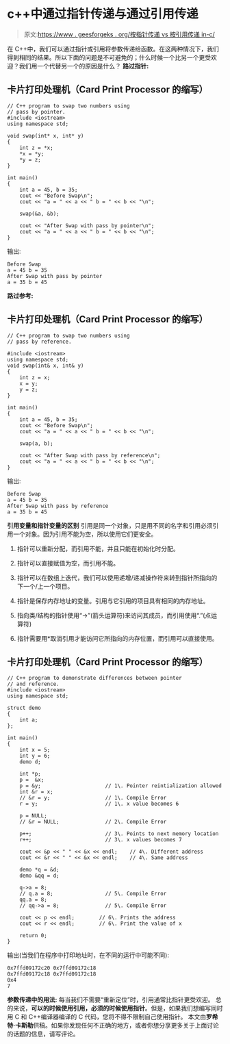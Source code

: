 # c++中通过指针传递与通过引用传递

> 原文:[https://www . geesforgeks . org/按指针传递 vs 按引用传递 in-c/](https://www.geeksforgeeks.org/passing-by-pointer-vs-passing-by-reference-in-c/)

在 C++中，我们可以通过指针或引用将参数传递给函数。在这两种情况下，我们得到相同的结果。所以下面的问题是不可避免的；什么时候一个比另一个更受欢迎？我们用一个代替另一个的原因是什么？
**路过指针:**

## 卡片打印处理机（Card Print Processor 的缩写）

```
// C++ program to swap two numbers using
// pass by pointer.
#include <iostream>
using namespace std;

void swap(int* x, int* y)
{
    int z = *x;
    *x = *y;
    *y = z;
}

int main()
{
    int a = 45, b = 35;
    cout << "Before Swap\n";
    cout << "a = " << a << " b = " << b << "\n";

    swap(&a, &b);

    cout << "After Swap with pass by pointer\n";
    cout << "a = " << a << " b = " << b << "\n";
}
```

输出:

```
Before Swap
a = 45 b = 35
After Swap with pass by pointer
a = 35 b = 45
```

**路过参考:**

## 卡片打印处理机（Card Print Processor 的缩写）

```
// C++ program to swap two numbers using
// pass by reference.

#include <iostream>
using namespace std;
void swap(int& x, int& y)
{
    int z = x;
    x = y;
    y = z;
}

int main()
{
    int a = 45, b = 35;
    cout << "Before Swap\n";
    cout << "a = " << a << " b = " << b << "\n";

    swap(a, b);

    cout << "After Swap with pass by reference\n";
    cout << "a = " << a << " b = " << b << "\n";
}
```

输出:

```
Before Swap
a = 45 b = 35
After Swap with pass by reference
a = 35 b = 45
```

**引用变量和指针变量的区别**
引用是同一个对象，只是用不同的名字和引用必须引用一个对象。因为引用不能为空，所以使用它们更安全。

1.  指针可以重新分配，而引用不能，并且只能在初始化时分配。

2.  指针可以直接赋值为空，而引用不能。
3.  指针可以在数组上迭代，我们可以使用递增/递减操作符来转到指针所指向的下一个/上一个项目。

4.  指针是保存内存地址的变量。引用与它引用的项目具有相同的内存地址。
5.  指向类/结构的指针使用“->”(箭头运算符)来访问其成员，而引用使用“.”(点运算符)
6.  指针需要用*取消引用才能访问它所指向的内存位置，而引用可以直接使用。

## 卡片打印处理机（Card Print Processor 的缩写）

```
// C++ program to demonstrate differences between pointer
// and reference.
#include <iostream>
using namespace std;

struct demo
{
    int a;
};

int main()
{
    int x = 5;
    int y = 6;
    demo d;

    int *p;
    p =  &x;
    p = &y;                     // 1\. Pointer reintialization allowed
    int &r = x;
    // &r = y;                  // 1\. Compile Error
    r = y;                      // 1\. x value becomes 6

    p = NULL;          
    // &r = NULL;               // 2\. Compile Error

    p++;                        // 3\. Points to next memory location
    r++;                        // 3\. x values becomes 7

    cout << &p << " " << &x << endl;    // 4\. Different address
    cout << &r << " " << &x << endl;    // 4\. Same address

    demo *q = &d;
    demo &qq = d;

    q->a = 8;
    // q.a = 8;                 // 5\. Compile Error
    qq.a = 8;
    // qq->a = 8;               // 5\. Compile Error

    cout << p << endl;        // 6\. Prints the address
    cout << r << endl;        // 6\. Print the value of x   

    return 0;
}
```

输出(当我们在程序中打印地址时，在不同的运行中可能不同):

```
0x7ffd09172c20 0x7ffd09172c18
0x7ffd09172c18 0x7ffd09172c18
0x4
7
```

**参数传递中的用法:**
每当我们不需要“重新定位”时，引用通常比指针更受欢迎。
总的来说，**可以的时候使用引用，必须的时候使用指针**。但是，如果我们想编写同时用 C 和 C++编译器编译的 C 代码，您将不得不限制自己使用指针。
本文由**罗希特·卡斯勒**供稿。如果你发现任何不正确的地方，或者你想分享更多关于上面讨论的话题的信息，请写评论。